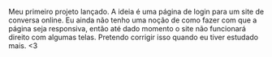 Meu primeiro projeto lançado. A ideia é uma página de login para um site de conversa online. Eu ainda não tenho uma noção de como fazer com que a página seja responsiva, então até dado momento o site não funcionará direito com algumas telas. Pretendo corrigir isso quando eu tiver estudado mais. <3